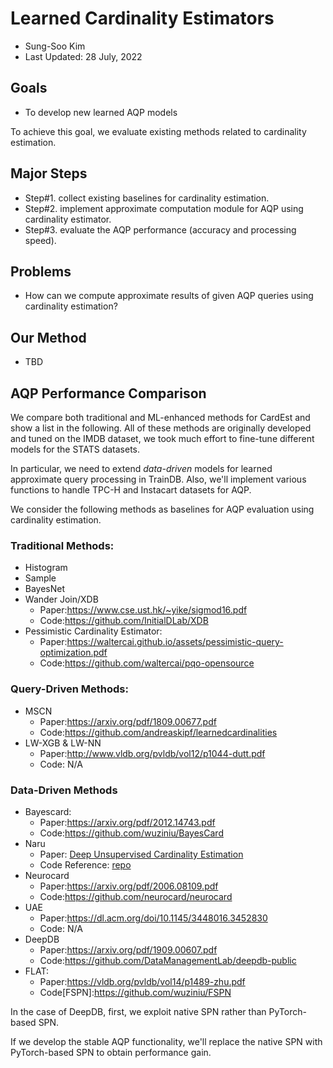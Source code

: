 # Learned Cardinality Estimators

- Sung-Soo Kim
- Last Updated: 28 July, 2022

## Goals
* To develop new learned AQP models

To achieve this goal, we evaluate existing methods related to cardinality estimation.

## Major Steps

* Step#1. collect existing baselines for cardinality estimation.
* Step#2. implement approximate computation module for AQP using cardinality estimator.
* Step#3. evaluate the AQP performance (accuracy and processing speed).

## Problems

* How can we compute approximate results of given AQP queries using cardinality estimation?

## Our Method

* TBD


## AQP Performance Comparison

We compare both traditional and ML-enhanced methods for CardEst and show a list in the following. All of these methods are originally developed and tuned on the IMDB dataset, we took much effort to fine-tune different models for the STATS datasets.

In particular, we need to extend *data-driven* models for learned approximate query processing in TrainDB. 
Also, we'll implement various functions to handle TPC-H and Instacart datasets for AQP.

We consider the following methods as baselines for AQP evaluation using cardinality estimation.

### Traditional Methods:
  - Histogram
  - Sample
  - BayesNet
  - Wander Join/XDB
    - Paper:https://www.cse.ust.hk/~yike/sigmod16.pdf
    - Code:https://github.com/InitialDLab/XDB
  - Pessimistic Cardinality Estimator:
  	- Paper:https://waltercai.github.io/assets/pessimistic-query-optimization.pdf
  	- Code:https://github.com/waltercai/pqo-opensource

### Query-Driven Methods:
  - MSCN
    - Paper:https://arxiv.org/pdf/1809.00677.pdf
    - Code:https://github.com/andreaskipf/learnedcardinalities
  - LW-XGB & LW-NN
    - Paper:http://www.vldb.org/pvldb/vol12/p1044-dutt.pdf
    - Code: N/A

### Data-Driven Methods
  - Bayescard:
    - Paper:https://arxiv.org/pdf/2012.14743.pdf
    - Code:https://github.com/wuziniu/BayesCard
  - Naru  
    - Paper: [Deep Unsupervised Cardinality Estimation](http://www.vldb.org/pvldb/vol13/p279-yang.pdf)
    - Code Reference: [repo](https://github.com/naru-project/naru)
  - Neurocard
    - Paper:https://arxiv.org/pdf/2006.08109.pdf
    - Code:https://github.com/neurocard/neurocard
  - UAE
    - Paper:https://dl.acm.org/doi/10.1145/3448016.3452830
    - Code: N/A
  - DeepDB
    - Paper:https://arxiv.org/pdf/1909.00607.pdf
    - Code:https://github.com/DataManagementLab/deepdb-public
  - FLAT:
    - Paper:https://vldb.org/pvldb/vol14/p1489-zhu.pdf
    - Code[FSPN]:https://github.com/wuziniu/FSPN

In the case of DeepDB, first, we exploit native SPN rather than PyTorch-based SPN.

If we develop the stable AQP functionality, we'll replace the native SPN with PyTorch-based SPN to obtain performance gain.
